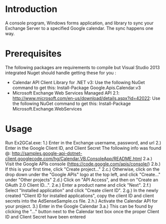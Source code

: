 Introduction
============

A console program, Windows forms application, and library to sync your Exchange Server to a specified Google calendar. The sync happens one way.

Prerequisites
=============

The following packages are requirements to compile but Visual Studio 2013 integrated Nuget should handle getting these for you :

* Calendar API Client Library for .NET v3: Use the following NuGet command to get this: Install-Package Google.Apis.Calendar.v3
* Microsoft Exchange Web Services Managed API 2.1: http://www.microsoft.com/en-us/download/details.aspx?id=42022: Use the following NuGet command to get this: Install-Package Microsoft.Exchange.WebServices

Usage
=====

Run Ex2GCal.exe:
1.) Enter in the Exchange username, password, and url
2.) Enter in the Google Client ID, and Client Secret
    The following info was found @: http://samples.google-api-dotnet-client.googlecode.com/hg/Calendar.VB.ConsoleApp/README.html
2.a.) Visit the Google APIs console (https://code.google.com/apis/console/)
2.b.) If this is your first time, click "Create project..."
2.c.) Otherwise, click on the drop down under the "Google APIs" logo at the top left, and click "Create..." under "Other projects"
2.d.) Click on "API Access", and then on "Create an OAuth 2.0 Client ID...".
2.e.) Enter a product name and click "Next".
2.f.) Select "Installed application" and click "Create client ID".
2.g.) In the newly created "Client ID for installed applications", copy the client ID and client secrets into the AdSenseSample.cs file.
2.h.) Activate the Calendar API for your project.
3.) Enter in the Google Calendar
3.a.) This can be found by clicking the "..." button next to the Calendar text box once the proper Client ID and Client Secret have been entered

